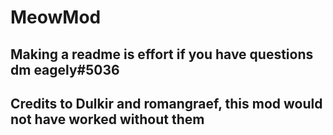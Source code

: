 # MeowMod

## Making a readme is effort if you have questions dm eagely#5036

## Credits to Dulkir and romangraef, this mod would not have worked without them
